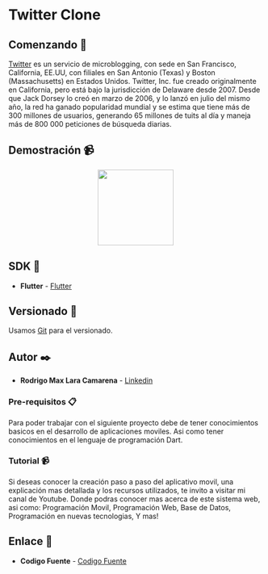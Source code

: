 # Twitter Clone

## Comenzando 🚀

[Twitter](https://es.wikipedia.org/wiki/Twitter) es un servicio de microblogging, con sede en San Francisco, California, EE.UU, con filiales en San Antonio (Texas) y Boston (Massachusetts) en Estados Unidos. Twitter, Inc. fue creado originalmente en California, pero está bajo la jurisdicción de Delaware desde 2007. Desde que Jack Dorsey lo creó en marzo de 2006, y lo lanzó en julio del mismo año, la red ha ganado popularidad mundial y se estima que tiene más de 300 millones de usuarios, generando 65 millones de tuits al día y maneja más de 800 000 peticiones de búsqueda diarias.

## Demostración 📹

<p align="center">
<img src="https://github.com/Rodrigolara05/Flutter-Twitter-Clone/blob/master/README-gif/captura-principal.gif" width="150" />
</p>

## SDK 📌

* **Flutter** -  [Flutter](https://es.wikipedia.org/wiki/Flutter_(software))

## Versionado 📌

Usamos [Git](https://git-scm.com/) para el versionado.

## Autor ✒️

* **Rodrigo Max Lara Camarena** -  [Linkedin](https://www.linkedin.com/in/rodrigolara05)

### Pre-requisitos 📋

Para poder trabajar con el siguiente proyecto debe de tener conocimientos basicos en el desarrollo de aplicaciones moviles.
Asi como tener conocimientos en el lenguaje de programación Dart.

### Tutorial 📹

Si deseas conocer la creación paso a paso del aplicativo movil, una explicación mas detallada y los recursos utilizados, te invito a visitar mi canal de Youtube. Donde podras conocer mas acerca de este sistema web, asi como:
  Programación Movil,
  Programación Web,
  Base de Datos,
  Programación en nuevas tecnologias,
  Y mas!
  
## Enlace 🔗

* **Codigo Fuente** -  [Codigo Fuente](https://www.youtube.com/codigofuente)
